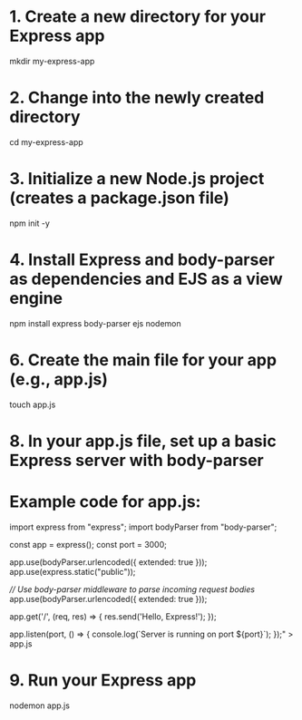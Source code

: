 # 1. Create a new directory for your Express app
mkdir my-express-app

# 2. Change into the newly created directory
cd my-express-app

# 3. Initialize a new Node.js project (creates a package.json file)
npm init -y

# 4. Install Express and body-parser as dependencies and EJS as a view engine
npm install express body-parser ejs nodemon


# 6. Create the main file for your app (e.g., app.js)
touch app.js



# 8. In your app.js file, set up a basic Express server with body-parser
# Example code for app.js:
import express from "express";
import bodyParser from "body-parser";

const app = express();
const port = 3000;

app.use(bodyParser.urlencoded({ extended: true }));
app.use(express.static("public"));

*// Use body-parser middleware to parse incoming request bodies*
app.use(bodyParser.urlencoded({ extended: true }));

app.get('/', (req, res) => {
  res.send('Hello, Express!');
});

app.listen(port, () => {
  console.log(\`Server is running on port \${port}\`);
});" > app.js

# 9. Run your Express app
nodemon app.js